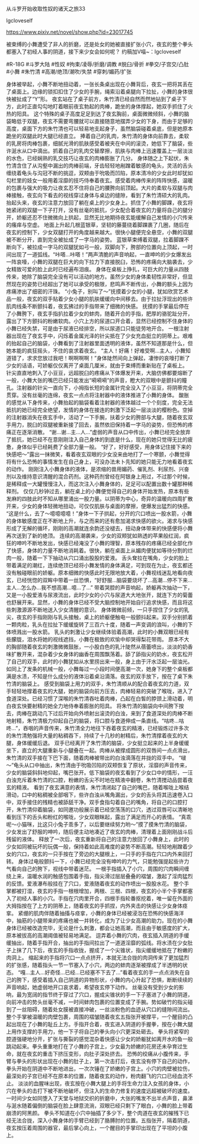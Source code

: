 从斗罗开始收取性奴的诸天之旅33

lgcloveself

https://www.pixiv.net/novel/show.php?id=23017745

被束缚的小舞遭受了非人的折磨，还是处女的她被直接扩张小穴，夜玄的整个拳头都塞入了初经人事的阴道，接下来少女会如何呢？
约稿加V喵~：lgcloveself

#R-18G
#斗罗大陆
#性奴
#拘束/凌辱/折磨/调教
#脱臼/骨折
#拳交/子宫交/凸肚
#小舞
#朱竹清
#高潮/绝顶/潮吹/失禁
#穿刺/媚药/扩张


身体被举起，小舞不断地扭动着，一张长条桌出现在小舞背后，夜玄一把将其丢在了桌面上。边缘的锁扣扣住了少女的手腕，绳索沿着桌腿向下拉扯，小舞的身体很快被扯成了“Y”形。
    夜玄站在了桌子前方，朱竹清已经自然而然地钻到了桌子下方，此时正直勾勾地盯着眼前夜玄勃起的肉棒，跪坐的身体撑起，她双手抓住了火热的阳具。
    这个特殊的桌子高度足足到达了夜玄胸前，桌面微微倾斜，小舞的脑袋略低于双腿，夜玄不需要弯腰就可以直接随意地摆弄少女的下身，而由于足够的高度，桌面下方的朱竹清也可以轻易地支起身子，虽然脑袋碰着桌底，但是她原本跪坐的双腿此时大腿已经直立。
    捧着自己的乳肉，朱竹清的身体向前靠去，柔软的乳房将肉棒包裹，细腻光滑的肌肤感受着被夹在中间的滚烫，她低下了脑袋，些许涎水从口中滴出。抓着自己的乳肉交替摩擦，肌肤与肉棒上迅速覆盖上一层淡淡的水色，已经娴熟的乳交技巧让夜玄的肉棒膨胀了几分。
    身体随之上下起伏，朱竹清含住了从沟壑中漏出的肉棒前端，牙齿轻轻地剐蹭着敏感的龟头，灵活的舌头缠绕着龟头与沟冠不断的挑逗，双颊由于吮吸而凹陷，原本清冷的少女此时却犹如勾栏里的妓女一般用着淫靡的技巧侍奉着夜玄。感受着肉棒传来的阵阵快感，温暖的包裹与强大的吸力让夜玄忍不住将自己的腰胯向前顶起。大片的柔软与双腿与肉棒接触，夜玄向下看去的视线穿过身体与桌边的缝隙，看到了朱竹清硕大的乳肉。
    抬起头来，夜玄的注意力放回了躺在桌上的少女身上。抓住了小舞的脚踝，夜玄将她紧闭的双腿一下子打开，没有丝毫的抵抗，少女配合着夜玄的力量将自己的腿分开，娇躯还忍不住微微向上拱起，显然无比地期待夜玄能缓解自己发情的小穴传来的瘙痒与空虚。
    地面上升起几根蓝银草，坚韧的藤蔓绕着脚踝裹了几圈，随后在夜玄的控制下，少女双腿打开的角度越来越大。很快小腿便完全悬空，小舞的双腿被不断分开，直到完全被扯成了一字马的姿势。
    蓝银草束缚着双腿，拉着脚踝不断向下，被拉成一字马的双腿犹如弓一般，双脚向下，胯部的位置向上顶起，一时间出现了一道弧线。“咔嗒…咔嗒！”两声清脆的声音响起，一直呻吟的少女爆发出一阵哀嚎，小舞的双腿在巨大的向下拉力下直接脱臼，恐怖的疼痛向大脑袭去，少女精致可爱的脸上此时已经遍布泪痕。
    身体在桌板上挣扎，可巨大的力量从四肢传来，她除了脑袋完全没有可以活动的地方。虽然少女的身体柔韧性非常好，但显然现在的姿势已经超出了她可以承受的极限，悲鸣声不断传出，小舞的额头上因为疼痛渗出了细密的汗珠。
    “小兔子，别叫了～”抚摸着少女的小腿，犹如欣赏艺术品一般，夜玄的双手贴着少女小腿的肌肤缓缓向中间移去。由于拉扯浮现出的些许肌肉线条不断颤抖着，夜玄拂过的手指带来了细微的快感。
    抚摸的手掌最后停在了小舞胯下，夜玄手指扒拉着少女的蚌肉，随着开合的手指，肥厚的骆驼趾分开，露出了下方颤抖的粉嫩软肉。小穴上方的尿道口开合着，显然已经控制不住身体的小舞已经失禁，可是由于尿液已经排空，所以尿道口只能徒劳地开合。
    一根注射器出现在了夜玄手中，闪烁着金属光泽的针尖抵在了少女充血挺立的阴蒂上。艰难的抬起自己的脑袋，小舞看到了注射器里面透明的液体，虽然不知道那是什么，但她本能的疯狂摇头，不住的哀求着夜玄。
    “主人！好痛！好难受啊…主人，小舞知道错了，求求您放过我吧！啊啊啊啊！”身体陡然间向上弹起，凄惨的哀嚎打断了少女的话语，可娇躯仅仅离开了桌面几厘米，就由于束缚而重新贴在了桌板上。
    针尖直直地刺入了小豆豆，远超脱臼的疼痛从下体爆发开来，大脑仿佛都要熔断了一般，小舞大张的嘴巴已经只能发出“嗬嗬嗬”的声音，瞪大的双眼中是颤抖的瞳孔。注射器的针尖一直向下，小拇指长短的金属针完全没入了小豆豆，将阴蒂完全贯穿。没有丝毫的连绵，夜玄一点点将注射器中的液体推进了小舞的身体。
    酸胀的感觉从下身传来，小舞抬起的脑袋看着注射器的液体越过一个个刻度，完全无法抵抗的她已经完全绝望，发情的身体在接连的刺激下泛起一层淡淡的樱粉色。空掉的注射器消失在夜玄手中，活动了一下手腕，扶着少女的胯部与大腿，随着夜玄双手用力，脱臼的双腿被重新接了回去，虽然依旧保持着一字马的姿势，但恐怖的疼痛正在逐渐消散。
    “谢…谢…主…人…”虚弱的声音从口中传出，小舞已经完全放弃了抵抗，她已经不在意刚刚注入自己身体的到底是什么，现在的她只觉得无比的疲惫，身体似乎已经耗费了全部力量一般。
    “好了，好好感受，用身体记住接下来的快感吧～”露出一抹微笑，看着夜玄双眼的少女没来由地打了一个寒颤，小舞觉得将有什么恐怖的事情发生在自己身上，可没办法未卜先知的她只能无力地看着夜玄的动作。
    刚刚注入小舞身体的液体，是浓缩的兽用媚药、催乳剂、利尿剂、兴奋剂以及维持意识清醒的混合药剂。这种药剂曾经在阿银身上用过，不过那个时候，是稀释成一大罐慢慢注入，而这次注入小舞身体的，足足可以配置出数十罐那种稀释剂。
    仅仅几秒钟过去，躺在桌上的小舞便觉得自己的身体开始发热，原本有些发麻的四肢此时不知从哪里涌出一股力量。以阴蒂为中心，奇异的温暖向四周扩散开来，少女的身体轻微地扭动，可仅仅肌肤与桌面的摩擦，便爆发出猛烈的快感。
    “这是什么，去了～噫噫噫噫！”身体一下子拱起，分开的穴口喷出一股水箭，小舞的身体敏感度正在不断地上升，与之而来的还有愈加渴求快感的欲火。渴求与快感形成了无解的循环，刚刚的高潮就连余韵还没褪去，扭动身体带来的快感便将小舞再次送到了新的绝顶。
    连续的高潮袭来，少女的双颊犹如熟透的苹果般红润，疯狂的呻吟不断地发出，快感已经淹没了小舞的理智，原本残存的疼痛已经全部化作了快感，身体的力量不断地消耗着。很快，躺在桌面上从媚肉便犹如等待分割的烂肉一般，随着一下下抽动从穴口涌出股股的爱液。
    舌头耷拉在嘴角，少女的脸上带着满足的潮红，连续绝顶已经将小舞发情的身体满足，可到现在为止，夜玄都还没有触碰眼前的娇躯。原本细微的快感此时无限地放大着，小舞视线迷乱地看向夜玄，已经恍惚的双眸中带着一丝恐惧，“好舒服…脑袋要烧坏了…高潮…停不下来…主人…怎么办…我不想高潮…噫…了…”
    带着哭腔的声音响起，娇躯再次抽动一下，又是一小股爱液与尿液流出，此时少女的小穴与尿道大大地张开，就连下方的菊蕾也舒展开来。显然，小舞的身体已经不受大脑控制地开始自行追求快感，而且将这些刺激源源不断地送入少女清醒的意识。
    身体微微前倾，一只手捏住了少女的乳尖，夜玄的手指刚刚与乳头接触，桌上的娇躯便触电一般颤抖起来。双手分别抓着一颗肉粒，乳头在拉扯下缓缓旋转了三百六十度，随着一声变调的浪叫，小舞的下体喷溅出一股水箭。
    乳头的刺激让少女继续体验着高潮，此时的小舞双眼已经有些朦胧，泪水将她的视线遮挡，小舞在极致的欢愉中却哭得梨花带雨。
    原本不大的胸部随着夜玄的刺激微微鼓胀，一小股白色的乳汁陡然从蓓蕾喷出，淡淡的奶香味扩散开来，混杂着少女身体的幽香在周围飘荡着。舔了舔指尖的奶水，夜玄松开了自己的双手，此时的小舞犹如从水里捞出来一般，身上由于汗水泛起一层油光。
    如同上了发条的机械一般，小舞每过一小段时间便高潮一次，她身下的整个桌板都满是水渍，不知是什么成分的液体沿着桌沿滴落。夜玄的双手放下，按在了桌下朱竹清的脑袋上。
    感受到脑袋上用力的双手，朱竹清顺从的配合着夜玄的力道，双手轻轻地撑着夜玄的大腿，她的脑袋向前方压去，肉棒轻易的突破了喉咙，进入了食道深处。已经习惯了深喉的朱竹清吞吐着肉棒，凸起在白皙的脖颈上滑动着，明白夜玄快要射精的她全力地侍奉着膨胀的阳具。
    将朱竹清的脑袋向中间胯下按去，肉棒在跳动几下过后开始向外喷射出滚烫的白浊，来到了食道深处的肉棒不断地射精，朱竹清极力仰起自己的脑袋，将口腔与食道伸成一条直线。“咕咚…咕咚…”，吞咽的声音传来，朱竹清全力地往下吞着夜玄的精液，已经锻炼过许多次的朱竹清勉强将大量的粘稠吞下，持续了十几秒的射精后，朱竹清撑着夜玄的大腿，身体缓缓后退。
    双手已经离开了朱竹清的脑袋，少女挺立起来的上半身缓缓坐下，直立的大腿重新与小腿叠在一起。肉棒从被撑成圆形的双唇间一点点滑出，朱竹清的双手接在下巴下面，随着肉棒被带出的白浊滴落在并拢的双手中。
    “啵～”龟头从口中抽出，朱竹清由于吮吸凹陷的双颊恢复了原状，淫靡的声音传来，少女的脑袋斜斜地仰起，嘴巴张开。低下脑袋的夜玄看到了少女口中的情形，一汪白浊充斥着朱竹清的口腔，粉嫩的舌尖不时地在精液中翻卷，朱竹清搅动品尝着夜玄的精液。
    看到了夜玄满意的表情，朱竹清闭起了自己的嘴巴，随着喉咙上喉结滑动，口中的粘稠被全部咽下，些许白浊从嘴角漏出，少女的舌头将其迅速卷入口中，双手接住的残精也被舔舐干净。双手食指勾着自己的嘴角，将自己的口腔打开，朱竹清仰着脑袋，如同邀功般展示着已经空荡荡的口穴，透过双唇可以清晰地看到压下的舌头和粉红的喉咙，少女双眼眯起，露出了满足而开心的表情。
    “真乖呢～小猫咪，比这只小兔子乖多了，以后要继续努力哟～”摸了摸朱竹清的脑袋，少女发出了舒服的呻吟，随后便主动地凑近了夜玄的肉棒，清理着上面刚刚战斗后残留的液体。
    释放了一次后，夜玄重新将自己的注意力放回了小舞身上，此时的少女如同被玩坏的玩偶一般，保持着如此高难度的姿势不断高潮。轻轻地剐蹭着少女的穴口，夜玄的一只手按在了旁边的大腿根上，一只手的手指在穴口内外来回打转。
    身体过电般颤抖一下，小舞已经完全没有呻吟的力气，只能勉强提起些许力气看向自己的胯下，视线中带着迷茫。
    一根手指插入了小穴，周围的穴肉瞬间缠绕上来，温暖水润的触感包围着手指，指尖滑过层层叠叠的褶皱，激起了淫肉猛烈的反馈。爱液瀑布般挂在了穴口，爱液随着夜玄的动作喷出一股股水花。
    整个手掌都被打湿，夜玄的手指一根根增加，两根、三根、四根，夜玄的小半个手掌都塞入了初经人事的小穴。手指在穴肉里开合，四根手指轮番抠挖着，唯一留在外面的大拇指按在了上方的阴蒂上，随着夜玄的手抓捏，内外夹击的快感让少女身体痉挛。
    紧绷的肌肉伴随着抽搐与痉挛，小舞的身体已经被浸泡在恐怖的快感海洋中，抽筋的小腿带来的疼痛也被一并转化，成为了让少女高潮的助力。现在的小舞身体已经被改造完毕，无论是什么刺激，都会让她高潮，而且由于敏感度的扩大，原本被拔高的高潮阈值被轻易地满足。
    逗弄着小舞的穴肉，夜玄插入阴道的手缓缓抽出，随着手指开合，抽出的手指间拉出了一道道淫靡的弧线。将水渍在少女肚子上抹了几下后，夜玄的手指收拢，握成了一个尖锥状，指尖缓缓地抵在了粉嫩的肉洞上。
    缩起来的手指将穴口一点点挤开，本就无法合拢的肉洞传来了更加猛烈的扩张感，随着指头一节一节塞入了小穴，两边的蚌肉逐渐被撑成了半透明的状态。
    “嘎…主人…好奇怪…已经…已经塞不下去了…”看着夜玄的手一点点消失在自己的胯下，感受着插入自己阴道的异物形状，小舞的内心升起了恐惧，断断续续的声音响起，她虚弱地开口哀求着，希望夜玄停下动作。
    丝毫没有受到少女的影响，最为宽阔的指节终于穿过了穴口，握成尖锥状的手一下子塞进了小舞的阴道，向前冲击的势头丝毫不减，一时间蚌肉包裹的位置变成了手腕。势如破竹的指尖碰到了一丝阻碍，随着处女膜被直接冲破，一丝淡粉色的血迹从穴口的缝隙间流出。
    整个手掌被温暖的肉壁包裹，周围的褶皱随着夜玄五指张开被撑平，一个醒目的凸起出现在了小舞的耻丘上方。手指开合着，夜玄进入阴道的手握拳，按在小舞大腿上用作支撑的手用力，他一下子将自己的拳头向小穴更深处砸去。
    拳头将紧窄的腔道强硬地分开，扩张与撕裂的感觉混杂着快感让少女的娇躯犹如离开水的鱼一般跳动起来。拳头重重地打在了小舞的子宫上，少女最为娇嫩的花房还未孕育过生命，就在夜玄的重击下挤压变形，向肚子深处挤去。
    恐怖的绞痛从小腹传来，手臂与拳头的形状出现在小舞的肚子上，第一次击打后，夜玄没有停下自己的动作，拳头开始在阴道中不断地进出，一次次锤在了娇嫩的子宫上。小穴的肉壁被拉伤，最深处的子宫已经不在原本的位置，随着夜玄的动作，粉肉翻飞的穴口已经血流不止。
    淡淡的血腥味出现，夜玄按在小舞大腿上的手将生命力注入女孩的身体，小穴在拳头的击打下被不断地破坏，但注入的生命力修复的速度远超被破坏的速度。一时间少女如同堕入了天堂与地狱交织的折磨中，大张的嘴发不出半点声音，鼻涕与涎水随着偏倒的脑袋在脸上肆意流淌，双眼已经只剩下了眼白，小舞的脸上带着崩溃的阿黑颜。
    拳头不知道在小穴中抽插了多少下，整个肉道在夜玄的摧残下已经无法合拢，深入小舞身体的手臂已经到了胳膊肘的位置。五指张开，隔着阴道，夜玄按压着周围的器官，最后掌心向上，一个醒目的手掌印出现在了平坦的小腹上。
    

